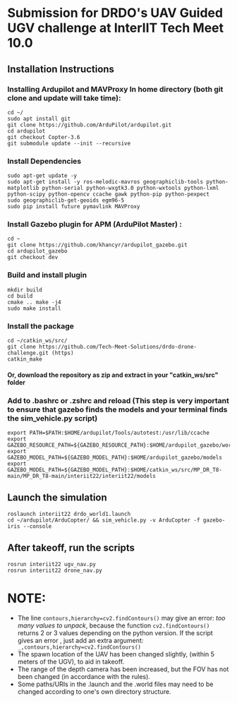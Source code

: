 # **Submission for DRDO's UAV Guided UGV challenge at InterIIT Tech Meet 10.0** #

## **Installation Instructions** ##

### Installing Ardupilot and MAVProxy In home directory (both git clone and update will take time): ###
```
cd ~/ 
sudo apt install git
git clone https://github.com/ArduPilot/ardupilot.git 
cd ardupilot 
git checkout Copter-3.6
git submodule update --init --recursive
```
### Install Dependencies ###
```
sudo apt-get update -y
sudo apt-get install -y ros-melodic-mavros geographiclib-tools python-matplotlib python-serial python-wxgtk3.0 python-wxtools python-lxml python-scipy python-opencv ccache gawk python-pip python-pexpect 
sudo geographiclib-get-geoids egm96-5 
sudo pip install future pymavlink MAVProxy
```

### Install Gazebo plugin for APM (ArduPilot Master) : ### 
```
cd ~
git clone https://github.com/khancyr/ardupilot_gazebo.git
cd ardupilot_gazebo
git checkout dev
```

### Build and install plugin ###
```
mkdir build
cd build
cmake .. make -j4 
sudo make install
```
### Install the package ###
```
cd ~/catkin_ws/src/
git clone https://github.com/Tech-Meet-Solutions/drdo-drone-challenge.git (https)
catkin_make
```
#### Or, download the repository as zip and extract in your "catkin_ws/src" folder ####

### Add to .bashrc or .zshrc and reload (**This step is very important to ensure that gazebo finds the models and your terminal finds the sim_vehicle.py script**) ###
```
export PATH=$PATH:$HOME/ardupilot/Tools/autotest:/usr/lib/ccache
export GAZEBO_RESOURCE_PATH=${GAZEBO_RESOURCE_PATH}:$HOME/ardupilot_gazebo/worlds 
export GAZEBO_MODEL_PATH=${GAZEBO_MODEL_PATH}:$HOME/ardupilot_gazebo/models
export GAZEBO_MODEL_PATH=${GAZEBO_MODEL_PATH}:$HOME/catkin_ws/src/MP_DR_T8-main/MP_DR_T8-main/interiit22/interiit22/models
```

## Launch the simulation ##
```
roslaunch interiit22 drdo_world1.launch 
cd ~/ardupilot/ArduCopter/ && sim_vehicle.py -v ArduCopter -f gazebo-iris --console 
```
## After takeoff, run the scripts ##
```
rosrun interiit22 ugv_nav.py 
rosrun interiit22 drone_nav.py
```

# NOTE: #

- The line ```contours,hierarchy=cv2.findContours()``` may give an error: _too many values to unpack_, because the function ```cv2.findContours()``` returns 2 or 3 values depending on the python version. 
If the script gives an error , just add an extra argument:
``` _,contours,hierarchy=cv2.findContours()```
- The spawn location of the UAV has been changed slightly, (within 5 meters of the UGV), to aid in takeoff.
- The range of the depth camera has been increased, but the FOV has not been changed (in accordance with the rules).
- Some paths/URIs in the .launch and the .world files may need to be changed according to one's own directory structure.
